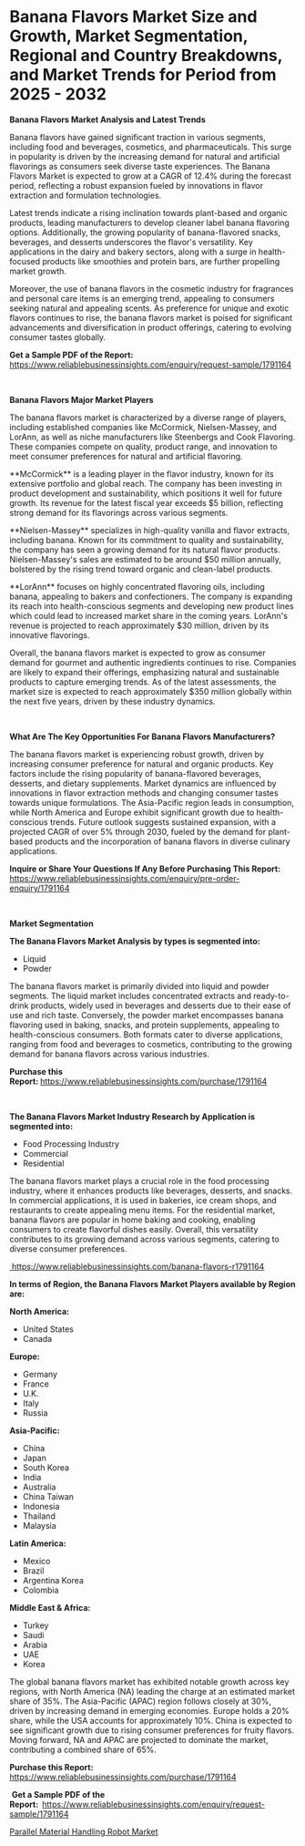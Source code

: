 <p><h1>Banana Flavors Market Size and Growth, Market Segmentation, Regional and Country Breakdowns, and Market Trends for Period from 2025 -  2032</h1></p><p><strong>Banana Flavors Market Analysis and Latest Trends</strong></p>
<p><p>Banana flavors have gained significant traction in various segments, including food and beverages, cosmetics, and pharmaceuticals. This surge in popularity is driven by the increasing demand for natural and artificial flavorings as consumers seek diverse taste experiences. The Banana Flavors Market is expected to grow at a CAGR of 12.4% during the forecast period, reflecting a robust expansion fueled by innovations in flavor extraction and formulation technologies.</p><p>Latest trends indicate a rising inclination towards plant-based and organic products, leading manufacturers to develop cleaner label banana flavoring options. Additionally, the growing popularity of banana-flavored snacks, beverages, and desserts underscores the flavor's versatility. Key applications in the dairy and bakery sectors, along with a surge in health-focused products like smoothies and protein bars, are further propelling market growth.</p><p>Moreover, the use of banana flavors in the cosmetic industry for fragrances and personal care items is an emerging trend, appealing to consumers seeking natural and appealing scents. As preference for unique and exotic flavors continues to rise, the banana flavors market is poised for significant advancements and diversification in product offerings, catering to evolving consumer tastes globally.</p></p>
<p><strong>Get a Sample PDF of the Report:&nbsp;</strong> <a href="https://www.reliablebusinessinsights.com/enquiry/request-sample/1791164?utm_campaign=1720&utm_medium=2&utm_source=Github&utm_content=ia&utm_term=28022025&utm_id=banana-flavors">https://www.reliablebusinessinsights.com/enquiry/request-sample/1791164</a></p>
<p>&nbsp;</p>
<p><strong>Banana Flavors Major Market Players</strong></p>
<p><p>The banana flavors market is characterized by a diverse range of players, including established companies like McCormick, Nielsen-Massey, and LorAnn, as well as niche manufacturers like Steenbergs and Cook Flavoring. These companies compete on quality, product range, and innovation to meet consumer preferences for natural and artificial flavoring.</p><p>**McCormick** is a leading player in the flavor industry, known for its extensive portfolio and global reach. The company has been investing in product development and sustainability, which positions it well for future growth. Its revenue for the latest fiscal year exceeds $5 billion, reflecting strong demand for its flavorings across various segments.</p><p>**Nielsen-Massey** specializes in high-quality vanilla and flavor extracts, including banana. Known for its commitment to quality and sustainability, the company has seen a growing demand for its natural flavor products. Nielsen-Massey's sales are estimated to be around $50 million annually, bolstered by the rising trend toward organic and clean-label products.</p><p>**LorAnn** focuses on highly concentrated flavoring oils, including banana, appealing to bakers and confectioners. The company is expanding its reach into health-conscious segments and developing new product lines which could lead to increased market share in the coming years. LorAnn's revenue is projected to reach approximately $30 million, driven by its innovative flavorings.</p><p>Overall, the banana flavors market is expected to grow as consumer demand for gourmet and authentic ingredients continues to rise. Companies are likely to expand their offerings, emphasizing natural and sustainable products to capture emerging trends. As of the latest assessments, the market size is expected to reach approximately $350 million globally within the next five years, driven by these industry dynamics.</p></p>
<p>&nbsp;</p>
<p><strong>What Are The Key Opportunities For Banana Flavors Manufacturers?</strong></p>
<p><p>The banana flavors market is experiencing robust growth, driven by increasing consumer preference for natural and organic products. Key factors include the rising popularity of banana-flavored beverages, desserts, and dietary supplements. Market dynamics are influenced by innovations in flavor extraction methods and changing consumer tastes towards unique formulations. The Asia-Pacific region leads in consumption, while North America and Europe exhibit significant growth due to health-conscious trends. Future outlook suggests sustained expansion, with a projected CAGR of over 5% through 2030, fueled by the demand for plant-based products and the incorporation of banana flavors in diverse culinary applications.</p></p>
<p><strong>Inquire or Share Your Questions If Any Before Purchasing This Report:</strong> <a href="https://www.reliablebusinessinsights.com/enquiry/pre-order-enquiry/1791164?utm_campaign=1720&utm_medium=2&utm_source=Github&utm_content=ia&utm_term=28022025&utm_id=banana-flavors">https://www.reliablebusinessinsights.com/enquiry/pre-order-enquiry/1791164</a></p>
<p>&nbsp;</p>
<p><strong>Market Segmentation</strong></p>
<p><strong>The Banana Flavors Market Analysis by types is segmented into:</strong></p>
<p><ul><li>Liquid</li><li>Powder</li></ul></p>
<p><p>The banana flavors market is primarily divided into liquid and powder segments. The liquid market includes concentrated extracts and ready-to-drink products, widely used in beverages and desserts due to their ease of use and rich taste. Conversely, the powder market encompasses banana flavoring used in baking, snacks, and protein supplements, appealing to health-conscious consumers. Both formats cater to diverse applications, ranging from food and beverages to cosmetics, contributing to the growing demand for banana flavors across various industries.</p></p>
<p><strong>Purchase this Report:&nbsp;</strong><a href="https://www.reliablebusinessinsights.com/purchase/1791164?utm_campaign=1720&utm_medium=2&utm_source=Github&utm_content=ia&utm_term=28022025&utm_id=banana-flavors">https://www.reliablebusinessinsights.com/purchase/1791164</a></p>
<p>&nbsp;</p>
<p><strong>The Banana Flavors Market Industry Research by Application is segmented into:</strong></p>
<p><ul><li>Food Processing Industry</li><li>Commercial</li><li>Residential</li></ul></p>
<p><p>The banana flavors market plays a crucial role in the food processing industry, where it enhances products like beverages, desserts, and snacks. In commercial applications, it is used in bakeries, ice cream shops, and restaurants to create appealing menu items. For the residential market, banana flavors are popular in home baking and cooking, enabling consumers to create flavorful dishes easily. Overall, this versatility contributes to its growing demand across various segments, catering to diverse consumer preferences.</p></p>
<p><a href="https://www.reliablebusinessinsights.com/banana-flavors-r1791164?utm_campaign=1720&utm_medium=2&utm_source=Github&utm_content=ia&utm_term=28022025&utm_id=banana-flavors">&nbsp;https://www.reliablebusinessinsights.com/banana-flavors-r1791164</a></p>
<p><strong>In terms of Region, the Banana Flavors Market Players available by Region are:</strong></p>
<p>
    <p> <strong> North America: </strong>
        <ul>
            <li>United States</li>
            <li>Canada</li>
        </ul>
        </p> 
    <p> <strong> Europe: </strong>
        <ul>
            <li>Germany</li>
            <li>France</li>
            <li>U.K.</li>
            <li>Italy</li>
            <li>Russia</li>
        </ul>
        </p> 
    <p> <strong> Asia-Pacific: </strong>
        <ul>
            <li>China</li>
            <li>Japan</li>
            <li>South Korea</li>
            <li>India</li>
            <li>Australia</li>
            <li>China Taiwan</li>
            <li>Indonesia</li>
            <li>Thailand</li>
            <li>Malaysia</li>
        </ul>
        </p> 
    <p> <strong> Latin America: </strong>
        <ul>
            <li>Mexico</li>
            <li>Brazil</li>
            <li>Argentina Korea</li>
            <li>Colombia</li>
        </ul>
        </p> 
    <p> <strong> Middle East & Africa: </strong>
        <ul>
            <li>Turkey</li>
            <li>Saudi</li>
            <li>Arabia</li>
            <li>UAE</li>
            <li>Korea</li>
        </ul>
    </p>
    </p>
<p><p>The global banana flavors market has exhibited notable growth across key regions, with North America (NA) leading the charge at an estimated market share of 35%. The Asia-Pacific (APAC) region follows closely at 30%, driven by increasing demand in emerging economies. Europe holds a 20% share, while the USA accounts for approximately 10%. China is expected to see significant growth due to rising consumer preferences for fruity flavors. Moving forward, NA and APAC are projected to dominate the market, contributing a combined share of 65%.</p></p>
<p><strong>Purchase this Report: </strong><a href="https://www.reliablebusinessinsights.com/purchase/1791164?utm_campaign=1720&utm_medium=2&utm_source=Github&utm_content=ia&utm_term=28022025&utm_id=banana-flavors">https://www.reliablebusinessinsights.com/purchase/1791164</a></p>
<p>&nbsp;<strong>Get a Sample PDF of the Report:&nbsp;&nbsp;</strong><a href="https://www.reliablebusinessinsights.com/enquiry/request-sample/1791164?utm_campaign=1720&utm_medium=2&utm_source=Github&utm_content=ia&utm_term=28022025&utm_id=banana-flavors">https://www.reliablebusinessinsights.com/enquiry/request-sample/1791164</a></p>
<p><strong></strong></p>
<p><p><a href="https://github.com/mathastilley812967/Market-Research-Report-List-1/blob/main/parallel-material-handling-robot-market.md?utm_campaign=1720&utm_medium=2&utm_source=Github&utm_content=ia&utm_term=28022025&utm_id=banana-flavors">Parallel Material Handling Robot Market</a></p></p>